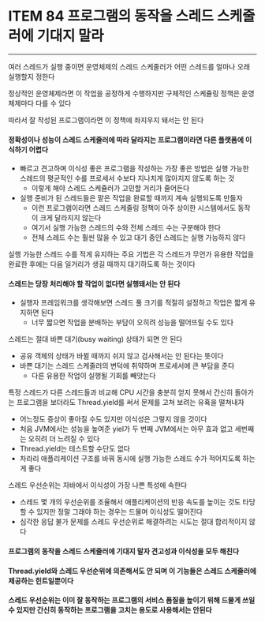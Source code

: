 # ITEM 84 프로그램의 동작을 스레드 스케줄러에 기대지 말라

--------------------------------------------
여러 스레드가 실행 중이면 운영체제의 스레드 스케줄러가 어떤 스레드를 얼마나 오래 실행할지 정한다

정상적인 운영체제라면 이 작업을 공정하게 수행하지만 구체적인 스케쥴링 정책은 운영체제마다 다를 수 있다

따라서 잘 작성된 프로그램이라면 이 정책에 좌지우지 돼서는 안 된다

#### 정확성이나 성능이 스레드 스케줄러에 따라 달라지는 프로그램이라면 다른 플랫폼에 이식하기 어렵다
* 빠르고 견고하며 이식성 좋은 프로그램을 작성하는 가장 좋은 방법은 실행 가능한 스레드의 평균적인 수를 프로세서 수보다 지나치게 많아지지 않도록 하는 것
  * 이렇게 해야 스레드 스케쥴러가 고민할 거리가 줄어든다
* 실행 준비가 된 스레드들은 맡은 작업을 완료할 때까지 계속 실행되도록 만들자
  * 이런 프로그램이라면 스레드 스케줄링 정책이 아주 상이한 시스템에서도 동작이 크게 달라지지 않는다
  * 여기서 실행 가능한 스레드의 수와 전체 스레드 수는 구분해야 한다
  * 전체 스레드 수는 훨씬 많을 수 있고 대기 중인 스레드는 실행 가능하지 않다
  
실행 가능한 스레드 수를 적게 유지하는 주요 기법은 각 스레드가 무언가 유용한 작업을 완료한 후에는 다음 일거리가 생길 때까지 대기하도록 하는 것이다

#### 스레드는 당장 처리해야 할 작업이 없다면 실행돼서는 안 된다
* 실행자 프레임워크를 생각해보면 스레드 풀 크기를 적절히 설정하고 작업은 짧게 유지하면 된다
  * 너무 짧으면 작업을 분배하는 부담이 오히려 성능을 떨어뜨릴 수도 있다

스레드는 절대 바쁜 대기(busy waiting) 상태가 되면 안 된다
* 공유 객체의 상태가 바뀔 때까지 쉬지 않고 검사해서는 안 된다는 뜻이다
* 바쁜 대기는 스레드 스케줄러의 변덕에 취약하며 프로세서에 큰 부담을 준다
  * 다른 유용한 작업이 실행될 기회를 빼앗는다

특정 스레드가 다른 스레드들과 비교해 CPU 시간을 충분히 얻지 못해서 간신히 돌아가는 프로그램을 보더라도 Thread.yield를 써서 문제를 고쳐 보려는 유횩을 떨쳐내자
* 어느정도 증상이 좋아질 수도 있지만 이식성은 그렇지 않을 것이다
* 처음 JVM에서는 성능을 높여준 yiel가 두 번째 JVM에서는 아무 효과 없고 세번째는 오히려 더 느려질 수 있다
* Thread.yield는 테스트할 수단도 없다
* 차라리 애플리케이션 구조를 바꿔 동시에 실행 가능한 스레드 수가 적어지도록 하는게 좋다

스레드 우선순위는 자바에서 이식성이 가장 나쁜 특성에 속한다
* 스레드 몇 개의 우선순위를 조율해서 애플리케이션의 반응 속도를 높이는 것도 타당할 수 있지만 정말 그래야 하는 경우는 드물며 이식성도 떨어진다
* 심각한 응답 불가 문제를 스레드 우선순위로 해결하려는 시도는 절대 합리적이지 않다

#### 프로그램의 동작을 스레드 스케줄러에 기대지 말자 견고성과 이식성을 모두 해친다
#### Thread.yield와 스레드 우선순위에 의존해서도 안 되며 이 기능들은 스레드 스케줄러에 제공하는 힌트일뿐이다
#### 스레드 우선순위는 이미 잘 동작하는 프로그램의 서비스 품질을 높이기 위해 드물게 쓰일 수 있지만 간신히 동작하는 프로그램을 고치는 용도로 사용해서는 안된다